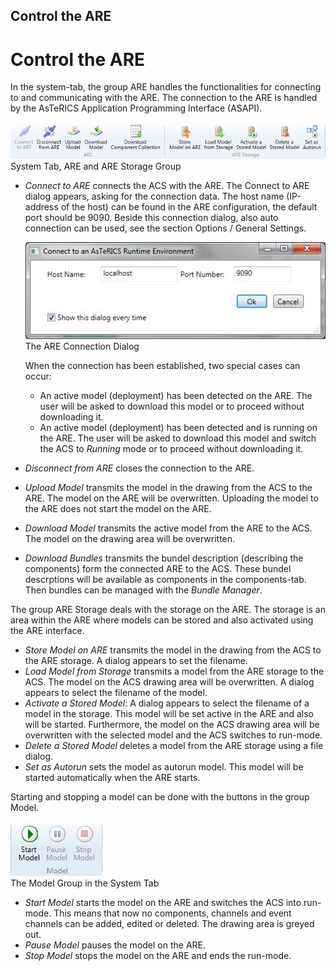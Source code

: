 ##

## Control the ARE

# Control the ARE

In the system-tab, the group ARE handles the functionalities for connecting to and communicating with the ARE. The connection to the ARE is handled by the AsTeRICS Application Programming Interface (ASAPI).

![Screenshot: System Tab, ARE and ARE Storage Group](./img/ARE_and_ARE_Storage_Group.png "Screenshot: System Tab, ARE and ARE Storage Group")  
System Tab, ARE and ARE Storage Group

- _Connect to ARE_ connects the ACS with the ARE. The Connect to ARE dialog appears, asking for the connection data. The host name (IP-address of the host) can be found in the ARE configuration, the default port should be 9090. Beside this connection dialog, also auto connection can be used, see the section Options / General Settings.

  ![Screenshot: The ARE Connection Dialog](./img/ARE_Connection_Dialog.jpg "Screenshot: The ARE Connection Dialog")  
  The ARE Connection Dialog

  When the connection has been established, two special cases can occur:

  - An active model (deployment) has been detected on the ARE. The user will be asked to download this model or to proceed without downloading it.
  - An active model (deployment) has been detected and is running on the ARE. The user will be asked to download this model and switch the ACS to _Running_ mode or to proceed without downloading it.

- _Disconnect from ARE_ closes the connection to the ARE.
- _Upload Model_ transmits the model in the drawing from the ACS to the ARE. The model on the ARE will be overwritten. Uploading the model to the ARE does not start the model on the ARE.
- _Download Model_ transmits the active model from the ARE to the ACS. The model on the drawing area will be overwritten.
- _Download Bundles_ transmits the bundel description (describing the components) form the connected ARE to the ACS. These bundel descrptions will be available as components in the components-tab. Then bundles can be managed with the _Bundle Manager_.

The group ARE Storage deals with the storage on the ARE. The storage is an area within the ARE where models can be stored and also activated using the ARE interface.

- _Store Model on ARE_ transmits the model in the drawing from the ACS to the ARE storage. A dialog appears to set the filename.
- _Load Model from Storage_ transmits a model from the ARE storage to the ACS. The model on the ACS drawing area will be overwritten. A dialog appears to select the filename of the model.
- _Activate a Stored Model_: A dialog appears to select the filename of a model in the storage. This model will be set active in the ARE and also will be started. Furthermore, the model on the ACS drawing area will be overwritten with the selected model and the ACS switches to run-mode.
- _Delete a Stored Model_ deletes a model from the ARE storage using a file dialog.
- _Set as Autorun_ sets the model as autorun model. This model will be started automatically when the ARE starts.

Starting and stopping a model can be done with the buttons in the group Model.

![Screenshot: The Model Group in the System Tab](./img/Model_Group_in_System_Tab.jpg "Screenshot: The Model Group in the System Tab")  
The Model Group in the System Tab

- _Start Model_ starts the model on the ARE and switches the ACS into run-mode. This means that now no components, channels and event channels can be added, edited or deleted. The drawing area is greyed out.
- _Pause Model_ pauses the model on the ARE.
- _Stop Model_ stops the model on the ARE and ends the run-mode.
